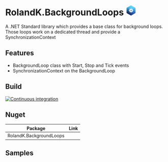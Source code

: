# RolandK.BackgroundLoops <img src="assets/Logo_128.png" width="32" />
A .NET Standard library which provides a base class for background loops. Those loops work on a dedicated thread and provide a SynchronizationContext

## Features
 - BackgroundLoop class with Start, Stop and Tick events
 - SynchronizationContext on the BackgroundLoop

## Build
[![Continuous integration](https://github.com/RolandKoenig/RolandK.BackgroundLoops/actions/workflows/continuous-integration.yml/badge.svg)](https://github.com/RolandKoenig/RolandK.BackgroundLoops/actions/workflows/continuous-integration.yml)

## Nuget
| Package                 | Link |
|-------------------------|------|
| RolandK.BackgroundLoops |      |

## Samples
